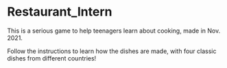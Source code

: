 # Restaurant_Intern

This is a serious game to help teenagers learn about cooking, made in Nov. 2021. 

Follow the instructions to learn how the dishes are made, with four classic dishes from different countries!
